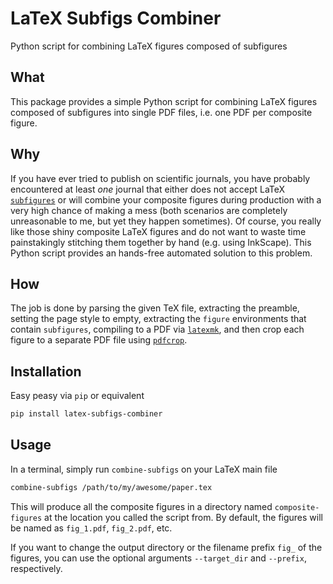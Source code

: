 # LaTeX Subfigs Combiner

Python script for combining LaTeX figures composed of subfigures

## What

This package provides a simple Python script for combining LaTeX figures composed of subfigures into single PDF files, i.e. one PDF per composite figure.

## Why

If you have ever tried to publish on scientific journals, you have probably encountered at least *one* journal that either does not accept LaTeX [`subfigures`](https://www.ctan.org/pkg/subcaption) or will combine your composite figures during production with a very high chance of making a mess (both scenarios are completely unreasonable to me, but yet they happen sometimes).
Of course, you really like those shiny composite LaTeX figures and do not want to waste time painstakingly stitching them together by hand (e.g. using InkScape).
This Python script provides an hands-free automated solution to this problem.

## How

The job is done by parsing the given TeX file, extracting the preamble, setting the page style to empty, extracting the `figure` environments that contain `subfigures`, compiling to a PDF via [`latexmk`](https://www.ctan.org/pkg/latexmk/), and then crop each figure to a separate PDF file using [`pdfcrop`](https://www.ctan.org/pkg/pdfcrop).

## Installation

Easy peasy via `pip` or equivalent

```bash
pip install latex-subfigs-combiner
```

## Usage

In a terminal, simply run `combine-subfigs` on your LaTeX main file

```bash
combine-subfigs /path/to/my/awesome/paper.tex
```

This will produce all the composite figures in a directory named `composite-figures` at the location you called the script from.
By default, the figures will be named as `fig_1.pdf`, `fig_2.pdf`, etc.

If you want to change the output directory or the filename prefix `fig_` of the figures, you can use the optional arguments `--target_dir` and `--prefix`, respectively.
